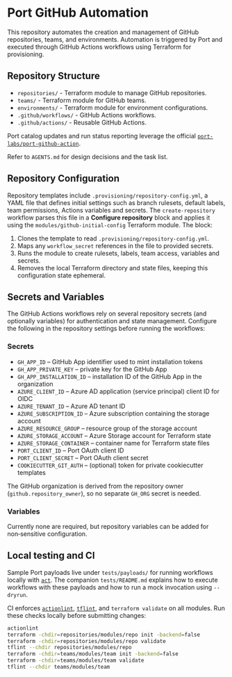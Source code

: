 # Port GitHub Automation

This repository automates the creation and management of GitHub repositories, teams, and environments. Automation is triggered by Port and executed through GitHub Actions workflows using Terraform for provisioning.

## Repository Structure
- `repositories/` - Terraform module to manage GitHub repositories.
- `teams/` - Terraform module for GitHub teams.
- `environments/` - Terraform module for environment configurations.
- `.github/workflows/` - GitHub Actions workflows.
- `.github/actions/` - Reusable GitHub Actions.

Port catalog updates and run status reporting leverage the official [`port-labs/port-github-action`](https://github.com/port-labs/port-github-action).

Refer to `AGENTS.md` for design decisions and the task list.

## Repository Configuration

Repository templates include `.provisioning/repository-config.yml`, a YAML file
that defines initial settings such as branch rulesets, default labels, team
permissions, Actions variables and secrets. The `create-repository` workflow
parses this file in a **Configure repository** block and applies it using the
`modules/github-initial-config` Terraform module. The block:

1. Clones the template to read `.provisioning/repository-config.yml`.
2. Maps any `workflow_secret` references in the file to provided secrets.
3. Runs the module to create rulesets, labels, team access, variables and
   secrets.
4. Removes the local Terraform directory and state files, keeping this
   configuration state ephemeral.

## Secrets and Variables

The GitHub Actions workflows rely on several repository secrets (and
optionally variables) for authentication and state management. Configure
the following in the repository settings before running the workflows:

### Secrets

- `GH_APP_ID` – GitHub App identifier used to mint installation tokens
- `GH_APP_PRIVATE_KEY` – private key for the GitHub App
- `GH_APP_INSTALLATION_ID` – installation ID of the GitHub App in the organization
- `AZURE_CLIENT_ID` – Azure AD application (service principal) client ID for OIDC
- `AZURE_TENANT_ID` – Azure AD tenant ID
- `AZURE_SUBSCRIPTION_ID` – Azure subscription containing the storage account
- `AZURE_RESOURCE_GROUP` – resource group of the storage account
- `AZURE_STORAGE_ACCOUNT` – Azure Storage account for Terraform state
- `AZURE_STORAGE_CONTAINER` – container name for Terraform state files
- `PORT_CLIENT_ID` – Port OAuth client ID
- `PORT_CLIENT_SECRET` – Port OAuth client secret
- `COOKIECUTTER_GIT_AUTH` – (optional) token for private cookiecutter templates

The GitHub organization is derived from the repository owner (`github.repository_owner`), so no separate `GH_ORG` secret is needed.

### Variables

Currently none are required, but repository variables can be added for
non‑sensitive configuration.

## Local testing and CI

Sample Port payloads live under `tests/payloads/` for running workflows
locally with [`act`](https://github.com/nektos/act). The companion
`tests/README.md` explains how to execute workflows with these payloads
and how to run a mock invocation using `--dryrun`.

CI enforces [`actionlint`](https://github.com/rhysd/actionlint),
[`tflint`](https://github.com/terraform-linters/tflint), and
`terraform validate` on all modules. Run these checks locally before
submitting changes:

```bash
actionlint
terraform -chdir=repositories/modules/repo init -backend=false
terraform -chdir=repositories/modules/repo validate
tflint --chdir repositories/modules/repo
terraform -chdir=teams/modules/team init -backend=false
terraform -chdir=teams/modules/team validate
tflint --chdir teams/modules/team
```


